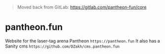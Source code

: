 > Moved back from GitLab: https://gitlab.com/pantheon-fun/core

# pantheon.fun

Website for the laser-tag arena Pantheon `https://pantheon.fun`
It also has a Sanity cms `https://github.com/DZakh/cms.pantheon.fun`
